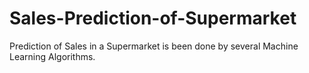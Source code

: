 # Sales-Prediction-of-Supermarket
Prediction of Sales in a Supermarket is been done by several Machine Learning Algorithms.
